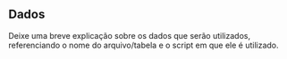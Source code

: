 ## Dados

Deixe uma breve explicação sobre os dados que serão utilizados, referenciando o nome do arquivo/tabela e o script em que ele é utilizado.